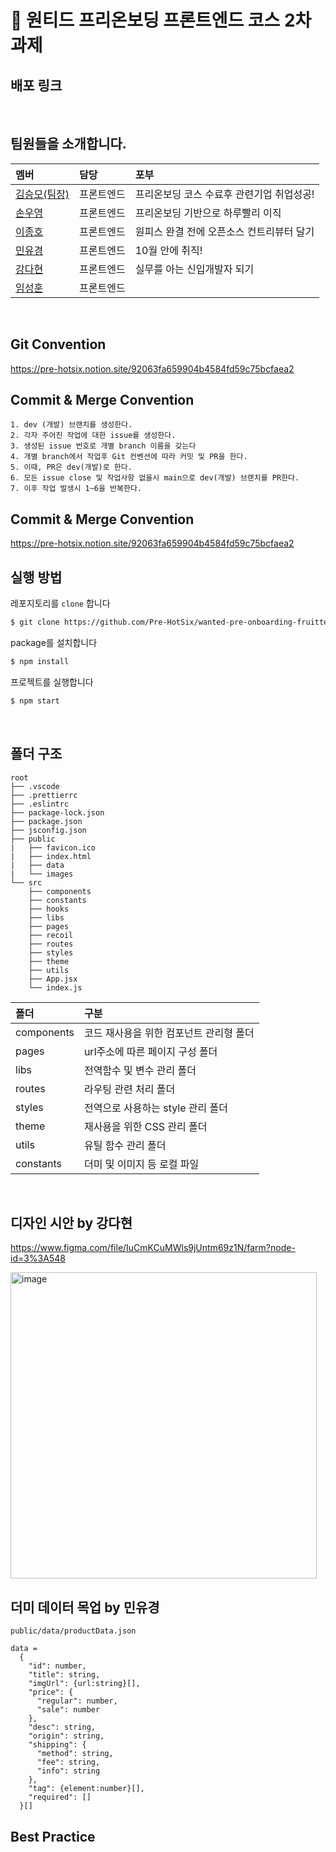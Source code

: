# 🎉 원티드 프리온보딩 프론트엔드 코스 2차 과제

## 배포 링크

<br/>

## 팀원들을 소개합니다.

|멤버|담당|포부|
|:--|:--|:--|
|[김승모(팀장)](https://github.com/endmoseung)|프론트엔드|프리온보딩 코스 수료후 관련기업 취업성공!|
|[손우영](https://github.com/dndud2906)|프론트엔드|프리온보딩 기반으로 하루빨리 이직|
|[이종호](https://github.com/devfrank9)|프론트엔드|원피스 완결 전에 오픈소스 컨트리뷰터 달기|
|[민유경](https://github.com/MINYUKYUNG)|프론트엔드|10월 안에 취직!|
|[강다현](https://github.com/KKangdaa)|프론트엔드|실무를 아는 신입개발자 되기|
|[임성훈](https://github.com/sasumpi123)|프론트엔드| |
<br/>

## Git Convention

https://pre-hotsix.notion.site/92063fa659904b4584fd59c75bcfaea2

## Commit & Merge Convention

```
1. dev (개발) 브랜치를 생성한다.
2. 각자 주어진 작업에 대한 issue를 생성한다.
3. 생성된 issue 번호로 개별 branch 이름을 갖는다
4. 개별 branch에서 작업후 Git 컨벤션에 따라 커밋 및 PR을 한다.
5. 이때, PR은 dev(개발)로 한다.
6. 모든 issue close 및 작업사항 없을시 main으로 dev(개발) 브랜치를 PR한다.
7. 이후 작업 발생시 1~6을 반복한다.
```

## Commit & Merge Convention

https://pre-hotsix.notion.site/92063fa659904b4584fd59c75bcfaea2

## 실행 방법

레포지토리를 `clone` 합니다
```markdown
$ git clone https://github.com/Pre-HotSix/wanted-pre-onboarding-fruitte.git
```
package를 설치합니다
```markdown
$ npm install
```
프로젝트를 실행합니다
```markdown
$ npm start
```
<br/>

## 폴더 구조

```
root
├── .vscode
├── .prettierrc
├── .eslintrc
├── package-lock.json
├── package.json
├── jsconfig.json
├── public
|   ├── favicon.ico
|   ├── index.html
|   ├── data
|   └── images
└── src
    ├── components
    ├── constants
    ├── hooks
    ├── libs
    ├── pages
    ├── recoil
    ├── routes
    ├── styles
    ├── theme
    ├── utils
    ├── App.jsx
    └── index.js
```

|폴더|구분|
|:--|:--|
|components|코드 재사용을 위한 컴포넌트 관리형 폴더|
|pages|url주소에 따른 페이지 구성 폴더|
|libs|전역함수 및 변수 관리 폴더|
|routes|라우팅 관련 처리 폴더|
|styles|전역으로 사용하는 style 관리 폴더|
|theme|재사용을 위한 CSS 관리 폴더|
|utils|유틸 함수 관리 폴더|
|constants|더미 및 이미지 등 로컬 파일|
<br/>

## 디자인 시안 by 강다현

https://www.figma.com/file/IuCmKCuMWls9jUntm69z1N/farm?node-id=3%3A548

<img width="490" alt="image" src="https://user-images.githubusercontent.com/90244663/188319070-5e428000-e4a3-4e58-bf24-df3b34274c53.png">

## 더미 데이터 목업 by 민유경

```public/data/productData.json```

```
data =
  {
    "id": number,
    "title": string,
    "imgUrl": {url:string}[],
    "price": {
      "regular": number,
      "sale": number
    },
    "desc": string,
    "origin": string,
    "shipping": {
      "method": string,
      "fee": string,
      "info": string
    },
    "tag": {element:number}[],
    "required": []
  }[]
```

## Best Practice

